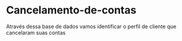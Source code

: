 # Cancelamento-de-contas
Através dessa base de dados vamos identificar o perfil de cliente que cancelaram suas contas

